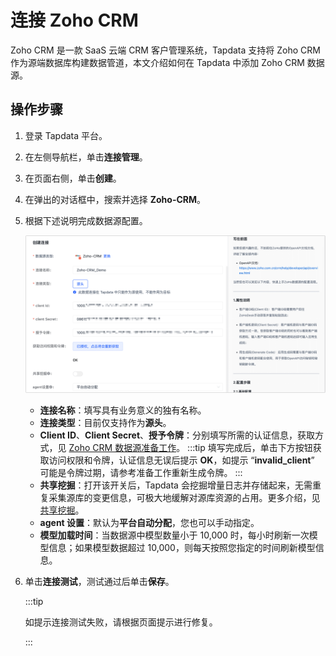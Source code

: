 # 连接 Zoho CRM

Zoho CRM 是一款 SaaS 云端 CRM 客户管理系统，Tapdata 支持将 Zoho CRM 作为源端数据库构建数据管道，本文介绍如何在 Tapdata 中添加 Zoho CRM 数据源。



## 操作步骤

1. 登录 Tapdata 平台。

2. 在左侧导航栏，单击**连接管理**。

3. 在页面右侧，单击**创建**。

4. 在弹出的对话框中，搜索并选择 **Zoho-CRM**。

5. 根据下述说明完成数据源配置。

   ![](../../../images/zoho_connection_setting_cn.png)

   * **连接名称**：填写具有业务意义的独有名称。
   * **连接类型**：目前仅支持作为**源头**。
   * **Client ID**、**Client Secret**、**授予令牌**：分别填写所需的认证信息，获取方式，见 [Zoho CRM 数据源准备工作](../../../prerequisites/beta/zoho-crm.md)。
     :::tip
     填写完成后，单击下方按钮获取访问权限和令牌，认证信息无误后提示 **OK**，如提示 “**invalid_client**” 可能是令牌过期，请参考准备工作重新生成令牌。
     :::
   * **共享挖掘**：打开该开关后，Tapdata 会挖掘增量日志并存储起来，无需重复采集源库的变更信息，可极大地缓解对源库资源的占用。更多介绍，见[共享挖掘](../../advanced-settings/share-mining.md)。
   * **agent 设置**：默认为**平台自动分配**，您也可以手动指定。
   * **模型加载时间**：当数据源中模型数量小于 10,000 时，每小时刷新一次模型信息；如果模型数据超过 10,000，则每天按照您指定的时间刷新模型信息。

6. 单击**连接测试**，测试通过后单击**保存**。

   :::tip

   如提示连接测试失败，请根据页面提示进行修复。

   :::
